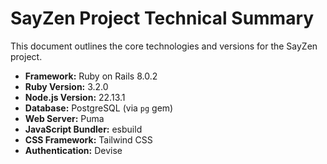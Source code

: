 # SayZen Project Technical Summary

This document outlines the core technologies and versions for the SayZen project.

- **Framework:** Ruby on Rails 8.0.2
- **Ruby Version:** 3.2.0
- **Node.js Version:** 22.13.1
- **Database:** PostgreSQL (via `pg` gem)
- **Web Server:** Puma
- **JavaScript Bundler:** esbuild
- **CSS Framework:** Tailwind CSS
- **Authentication:** Devise
